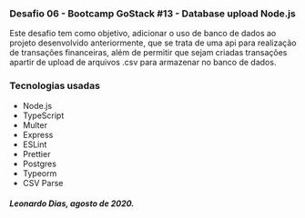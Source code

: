 ### Desafio 06 - Bootcamp GoStack #13 - Database upload Node.js

Este desafio tem como objetivo, adicionar o uso de banco de dados ao projeto desenvolvido anteriormente, que se trata de uma api para realização de transações financeiras, além de permitir que sejam criadas transações apartir de upload de arquivos .csv para armazenar no banco de dados.

### Tecnologias usadas

* Node.js
* TypeScript
* Multer
* Express
* ESLint
* Prettier
* Postgres
* Typeorm
* CSV Parse

##### Leonardo Dias, agosto de 2020.

